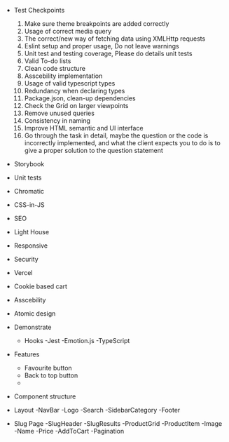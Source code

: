 - Test Checkpoints
    1. Make sure theme breakpoints are added correctly
    2. Usage of correct media query
    3. The correct/new way of fetching data using XMLHttp requests
    4. Eslint setup and proper usage, Do not leave warnings
    5. Unit test and testing coverage, Please do details unit tests
    6. Valid To-do lists
    7. Clean code structure
    8. Asscebility implementation
    9. Usage of valid typescript types
    10. Redundancy when declaring types
    11. Package.json, clean-up dependencies
    12. Check the Grid on larger viewpoints
    13. Remove unused queries
    14. Consistency in naming
    15. Improve HTML semantic and UI interface
    16. Go through the task in detail, maybe the question or the code is incorrectly implemented,
    and what the client expects you to do is to give a proper solution to the question
    statement

- Storybook
- Unit tests
- Chromatic
- CSS-in-JS
- SEO
- Light House
- Responsive
- Security
- Vercel
- Cookie based cart
- Asscebility
- Atomic design

- Demonstrate
    - Hooks
    -Jest
    -Emotion.js
    -TypeScript

- Features
    - Favourite button
    - Back to top button
    -

- Component structure
- Layout
    -NavBar
        -Logo
        -Search
    -SidebarCategory
    -Footer
- Slug Page
    -SlugHeader
    -SlugResults
        -ProductGrid
            -ProductItem
                -Image
                -Name
                -Price
                -AddToCart
        -Pagination
